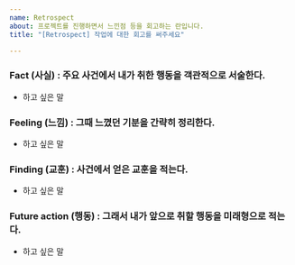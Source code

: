 ```yaml
---
name: Retrospect
about: 프로젝트를 진행하면서 느낀점 등을 회고하는 란입니다.
title: "[Retrospect] 작업에 대한 회고를 써주세요"

---
```


### Fact (사실) : 주요 사건에서 내가 취한 행동을 객관적으로 서술한다.
- 하고 싶은 말

### Feeling (느낌) : 그때 느꼈던 기분을 간략히 정리한다.
- 하고 싶은 말

### Finding (교훈) : 사건에서 얻은 교훈을 적는다.
- 하고 싶은 말

### Future action (행동) : 그래서 내가 앞으로 취할 행동을 미래형으로 적는다.
- 하고 싶은 말
